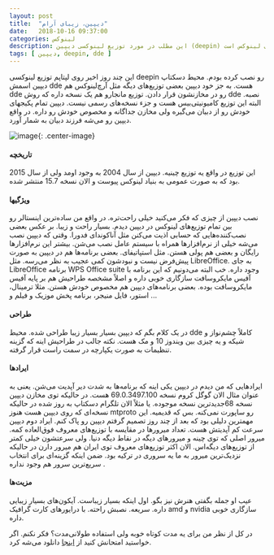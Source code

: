 ```yaml
---
layout: post
title:  "دیپین، زیبای آرام"
date:   2018-10-16 09:37:00
categories: لینوکس
description: این مطلب در مورد توزیع لینوکسی دیپین (deepin) است. این توزیع مبتنی بر دبیان است و یکی از زیباترین توزیع‌های لینوکس است. 
tags: [ دیپین, deepin, dde ]
---
```

این چند روز اخیر روی لپتاپم توزیع لینوکسی deepin رو نصب کرده بودم. محیط دسکتاپ دیپین اسمش dde هست. به جز خود دیپین بعضی توزیع‌های دیگه مثل آرچ‌لینوکس هم dde رو در مخازنشون قرار دادن. توزیع مانجارو هم یک نسخه داره که روش dde نصبه. البته این توزیع کامیونیتی‌بیس هست و جزء نسخه‌های رسمی نیست. دیپین تمام پکیجهای خودش رو از دبیان می‌گیره ولی مخازن جداگانه و مخصوص خودش رو داره. در واقع دیپین رو می‌شه فرزند دبیان به شمار آورد. 

![image](https://distrowatch.com/images/cgfjoewdlbc/deepin-small.png "دیپین زیبای آرام"){: .center-image}

#### تاریخچه
این توزیع در واقع یه توزیع چینیه. دیپین از سال 2004 به وجود اومد ولی از سال 2015 بود که به صورت عمومی به بنیاد لینوکس پیوست و الان نسخه 15.7 منتشر شده. 

#### ویژگیها
نصب دیپین از چیزی که فکر می‌کنید خیلی راحت‌تره. در واقع من ساده‌ترین اینستالر رو بین تمام توزیع‌های لینوکس در دیپین دیدم. بسیار راحت و زیبا. بر عکس بعضی نصب‌کننده‌هایی که حسابی اذیت می‌کنن مثل آناکوندای فدورا. 
وقتی که دیپین نصب می‌شه خیلی از نرم‌افزارها همراه با سیستم عامل نصب می‌شن. بیشتر این نرم‌افزارها رایگان و بعضی هم پولی هستن. مثل استپاتیفای. بعضی برنامه‌ها هم در دیپین به صورت پیش‌فرض نیست و نبودشون کمی عجیب به نظر می‌رسه. مثل LibreOffice. به جای LibreOffice برنامه WPS Office suite وجود داره. خب البته می‌دونیم که این برنامه با آفیس مایکروسافت سازگاری خوبی داره و اصلاً مشخصه طراحیش هم بر پایه آفیس مایکروسافت بوده. بعضی برنامه‌های دیپین هم مخصوص خودش هستن. مثلا ترمینال، استور، فایل منیجر، برنامه پخش موزیک و فیلم و ... 

#### طراحی
در یک کلام بگم که دیپین بسیار بسیار زیبا طراحی شده. محیط dde کاملاً چشم‌نواز و شیکه و یه چیزی بین ویندوز 10 و مک هست. نکته جالب در طراحیش اینه که گزینه تنظیمات به صورت یکپارچه در سمت راست قرار گرفته. 

#### ایرادها
ایرادهایی که من دیدم در دیپین یکی اینه که برنامه‌ها به شدت دیر آپدیت می‌شن. یعنی به عنوان مثال الان گوگل کروم نسخه 69.0.3497.100 هست. در حالیکه توی مخازن دیپین نسخه 68جدیدترین نسخه موجوده. یا مثلاً الان تلگرام دسکتاپ به روز شده در حالیکه نسخه‌ای که روی دیپین هست هنوز mtproto رو ساپورت نمی‌کنه. بس که قدیمیه. این مهمترین دلیلی بود که بعد از چند روز تصمیم گرفتم دیپین رو پاک کنم. 
ایراد دوم دیپین سرعت کم آپدیتش هست. تعداد میرورها در مقایسه با توزیع‌های معروف فوق‌العاده کمه. میرور اصلی که توی چینه و میرورهای دیگه در نقاط دیگه دنیا. ولی سرعتشون خیلی کمتر از توزیع‌های دیگه‌اس. الان اکثر توزیع‌های معروف توی ایران هم میرور دارن در حالیکه نزدیک‌ترین میرور به ما یه سروری در ترکیه بود. ضمن اینکه گزینه‌ای برای انتخاب سریع‌ترین سرور هم وجود نداره . 

#### مزیت‌ها
عیب او جمله بگفتی هنرش نیز بگو. اول اینکه بسیار زیباست. آیکون‌های بسیار زیبایی داره. سریعه. نصبش راحته. با درایورهای کارت گرافیک amd و nvidia سازگاری خوبی داره. 

در کل از نظر من برای یه مدت کوتاه خوبه ولی استفاده طولانی‌مدت؟ فکر نکنم. اگر خواستید امتحانش کنید از [اینجا](https://www.deepin.org/en/) دانلود می‌شه کرد. 

